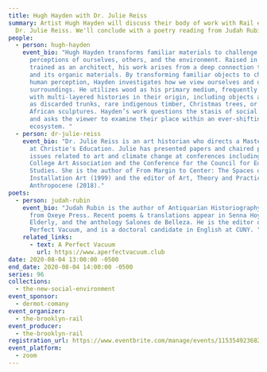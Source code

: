 ```yaml
---
title: Hugh Hayden with Dr. Julie Reiss
summary: Artist Hugh Hayden will discuss their body of work with Rail editor,
  Dr. Julie Reiss. We'll conclude with a poetry reading from Judah Rubin.
people:
  - person: hugh-hayden
    event_bio: "Hugh Hayden transforms familiar materials to challenge our
      perceptions of ourselves, others, and the environment. Raised in Texas and
      trained as an architect, his work arises from a deep connection to nature
      and its organic materials. By transforming familiar objects to challenge
      human perception, Hayden investigates how we view ourselves and our
      surroundings. He utilizes wood as his primary medium, frequently loaded
      with multi-layered histories in their origin, including objects as varied
      as discarded trunks, rare indigenous timber, Christmas trees, or souvenir
      African sculptures. Hayden’s work questions the stasis of social dynamics
      and asks the viewer to examine their place within an ever-shifting
      ecosystem. "
  - person: dr-julie-reiss
    event_bio: "Dr. Julie Reiss is an art historian who directs a Master's program
      at Christie's Education. Julie has presented papers and chaired panels on
      issues related to art and climate change at conferences including the
      College Art Association and the Conference for the Council for European
      Studies. She is the author of From Margin to Center: The Spaces of
      Installation Art (1999) and the editor of Art, Theory and Practice in the
      Anthropocene (2018)."
poets:
  - person: judah-rubin
    event_bio: "Judah Rubin is the author of Antiquarian Historiography, forthcoming
      from Oxeye Press. Recent poems & translations appear in Senna Hoy,
      Elderly, and the anthology Salones de Belleza. He is the editor of A
      Perfect Vacuum, and is a doctoral candidate in English at CUNY. "
    related_links:
      - text: A Perfect Vacuum
        url: https://www.aperfectvacuum.club
date: 2020-08-04 13:00:00 -0500
end_date: 2020-08-04 14:00:00 -0500
series: 96
collections:
  - the-new-social-environment
event_sponsor:
  - dermot-comany
event_organizer:
  - the-brooklyn-rail
event_producer:
  - the-brooklyn-rail
registration_url: https://www.eventbrite.com/manage/events/115354923682/details
event_platform:
  - zoom
---
```

